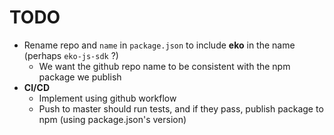 # TODO

- Rename repo and `name` in `package.json` to include **eko** in the name (perhaps `eko-js-sdk` ?)
  - We want the github repo name to be consistent with the npm package we publish
- **CI/CD**
  - Implement using github workflow
  - Push to master should run tests, and if they pass, publish package to npm (using package.json's version)

